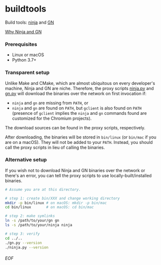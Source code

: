 # buildtools

Build tools: [ninja](https://ninja-build.org) and [GN](https://gn.googlesource.com/gn)

[Why Ninja and GN](https://gist.github.com/Leedehai/5a0fba275543891f192b92868ee603c0)

### Prerequisites

- Linux or macOS
- Python 3.7+

### Transparent setup

Unlike Make and CMake, which are almost ubiquitous on every developer's machine,
Ninja and GN are niche. Therefore, the proxy scripts [ninja.py](ninja.py) and
[gn.py](gn.py) will download the binaries over the network on first invocation
if:
- `ninja` and `gn` are missing from `PATH`, or
- `ninja` and `gn` are found on `PATH`, but `gclient` is also found on `PATH`
(presence of `gclient` implies the `ninja` and `gn` commands found are
customized for the Chromium projects).

The download sources can be found in the proxy scripts, respectively.

After downloading, the binaries will be stored in `bin/linux` (or `bin/mac` if
you are on a macOS). They will not be added to your `PATH`. Instead, you should
call the proxy scripts in lieu of calling the binaries.

### Alternative setup

If you wish not to download Ninja and GN binaries over the network or there's an
error, you can tell the proxy scripts to use locally-built/installed binaries.

```sh
# Assume you are at this directory.

# step 1: create bin/XXX and change working directory
mkdir -p bin/linux # on macOS: mkdir -p bin/mac
cd bin/linux       # on macOS: cd bin/mac

# step 2: make symlinks
ln -s /path/to/your/gn gn
ls -s /path/to/your/ninja ninja

# step 3: verify
cd ../..
./gn.py --version
./ninja.py --version
```

###### EOF

